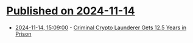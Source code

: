# [Published on 2024-11-14](index.md)

* [2024-11-14, 15:09:00](https://soylentnews.org/article.pl?sid=24/11/13/0233202&from=rss) - [Criminal Crypto Launderer Gets 12.5 Years in Prison](https://soylentnews.org/article.pl?sid=24/11/13/0233202&from=rss)
